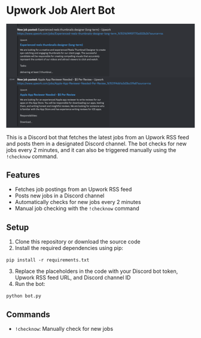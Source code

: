 # Upwork Job Alert Bot

![Upwork Job Alert Bot](https://github.com/Zeeshanahmad4/Upwork-Discord-Job-Alert-Bot/blob/main/Screen%20Shot%202023-04-28%20at%209.58.22%20AM.png)

This is a Discord bot that fetches the latest jobs from an Upwork RSS feed and posts them in a designated Discord channel. The bot checks for new jobs every 2 minutes, and it can also be triggered manually using the `!checknow` command.

## Features

- Fetches job postings from an Upwork RSS feed
- Posts new jobs in a Discord channel
- Automatically checks for new jobs every 2 minutes
- Manual job checking with the `!checknow` command

## Setup

1. Clone this repository or download the source code
2. Install the required dependencies using pip:


`pip install -r requirements.txt` 

3. Replace the placeholders in the code with your Discord bot token, Upwork RSS feed URL, and Discord channel ID
4. Run the bot:

`python bot.py` 

## Commands

- `!checknow`: Manually check for new jobs
